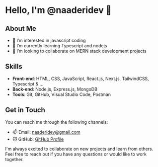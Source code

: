 # Hello, I'm @naaderidev 👋  

## About Me 
- 👀 I’m interested in javascript coding
- 🌱 I’m currently learning Typescript and nodejs
- 💞️ I’m looking to collaborate on MERN stack development projects

## Skills  
- **Front-end**: HTML, CSS, JavaScript, React.js, Next.js, TailwindCSS, Typescript & ...
- **Back-end**: Node.js, Express.js, MongoDB  
- **Tools**: Git, GitHub, Visual Studio Code, Postman

## Get in Touch  
You can reach me through the following channels:  

- 📫 Email: naaderidev@gmail.com  
- :cat: GitHub: [GitHub Profile](https://github.com/naaderidev)  

I'm always excited to collaborate on new projects and learn from others. Feel free to reach out if you have any questions or would like to work together. 
<!---
naaderidev/naaderidev is a ✨ special ✨ repository because its `README.md` (this file) appears on your GitHub profile.
You can click the Preview link to take a look at your changes.
--->
